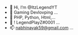 - 👋 Hi, I’m @ItzLegendYT
- 👀 Gaming Devlovping ...
- 🌱 PHP, Python, Html,...
- 💞️ ! LegendPlayZ#0001 ...
- 📫 nabhinayak59@gmail.com ...

<!---
ItzLegendYT/ItzLegendYT is a ✨ special ✨ repository because its `README.md` (this file) appears on your GitHub profile.
You can click the Preview link to take a look at your changes.
--->
